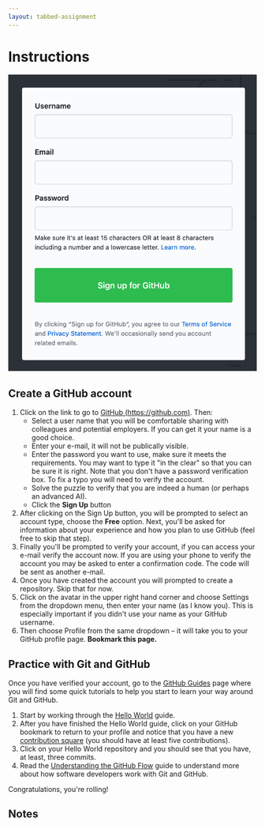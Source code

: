 ```yaml
---
layout: tabbed-assignment
---
```


# Instructions

<img class="overview-image" src="assets/images/github-signup.png" alt="GitHub signup dialog.">

## Create a GitHub account

1. Click on the link to go to [GitHub (https://github.com)][github]. Then:
   - Select a user name that you will be comfortable sharing with colleagues and potential employers. If you can get it your name is a good choice.
   - Enter your e-mail, it will not be publically visible.
   - Enter the password you want to use, make sure it meets the requirements. You may want to type it "in the clear" so that you can be sure it is right. Note that you don't have a password verification box. To fix a typo you will need to verify the account.
   - Solve the puzzle to verify that you are indeed a human (or perhaps an advanced AI).
   - Click the **Sign Up** button
1. After clicking on the Sign Up button, you will be prompted to select an account type, choose the **Free** option. Next, you'll be asked for information about your experience and how you plan to use GitHub (feel free to skip that step).
1. Finally you'll be prompted to verify your account, if you can access your e-mail verify the account now. If you are using your phone to verify the account you may be asked to enter a confirmation code. The code will be sent as another e-mail.
1. Once you have created the account you will prompted to create a repository. Skip that for now.
1. Click on the avatar in the upper right hand corner and choose Settings from the dropdown menu, then enter your name (as I know you). This is especially important if you didn't use your name as your GitHub username.
1. Then choose Profile from the same dropdown – it will take you to your GitHub profile page. **Bookmark this page.**

## Practice with Git and GitHub

Once you have verified your account, go to the [GitHub Guides][gh-guides] page where you will find some quick tutorials to help you start to learn your way around Git and GitHub.

1. Start by working through the [Hello World][hello-world] guide.
1. After you have finished the Hello World guide, click on your GitHub bookmark to return to your profile and notice that you have a new [contribution square][gh-squares] (you should have at least five contributions).
1. Click on your Hello World repository and you should see that you have, at least, three commits.
1. Read the [Understanding the GitHub Flow][gh-flow] guide to understand more about how software developers work with Git and GitHub.

Congratulations, you're rolling!

## Notes

[github]: <https://github.com>
[git]: <https://git-scm.com>
[gh-guides]: <https://guides.github.com>
[gh-pages]: <https://pages.github.com>
[hello-world]: <https://guides.github.com/activities/hello-world/>
[gh-flow]: <https://guides.github.com/introduction/flow/>
[setup-gh-pages]: <https://guides.github.com/features/pages/>
[gh-squares]: <https://help.github.com/articles/viewing-contributions-on-your-profile/>
[gfm]: <https://guides.github.com/features/mastering-markdown/>

<!-- Don't edit links here, change them in _data/assignment.yml instead, -->

[slides]: <{{site.data.assignment.slides}}>
[template]: <{{site.data.assignment.template}}>
